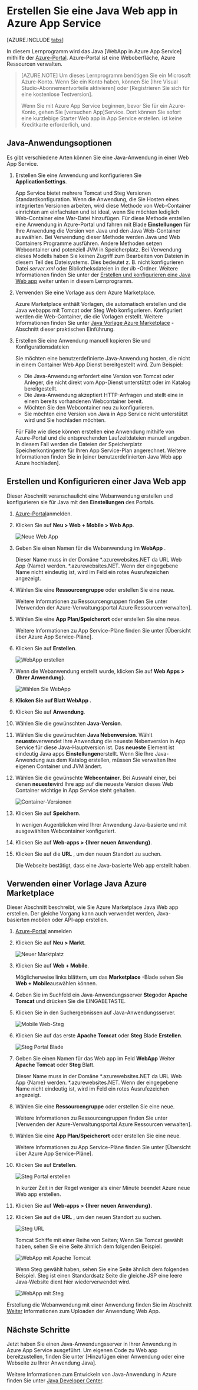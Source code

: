 <properties
    pageTitle="Erstellen Sie eine Java Web app in Azure App Service | Microsoft Azure"
    description="Dieses Lernprogramm veranschaulicht die Java Web app Azure App Service bereitstellen."
    services="app-service\web"
    documentationCenter="java"
    authors="rmcmurray"
    manager="wpickett"
    editor=""/>

<tags
    ms.service="app-service-web"
    ms.workload="web"
    ms.tgt_pltfrm="na"
    ms.devlang="Java"
    ms.topic="get-started-article"
    ms.date="08/11/2016"
    ms.author="robmcm"/>

# <a name="create-a-java-web-app-in-azure-app-service"></a>Erstellen Sie eine Java Web app in Azure App Service

[AZURE.INCLUDE [tabs](../../includes/app-service-web-get-started-nav-tabs.md)]

In diesem Lernprogramm wird das Java [WebApp in Azure App Service] mithilfe der [Azure-Portal]. Azure-Portal ist eine Weboberfläche, Azure Ressourcen verwalten.

> [AZURE.NOTE] Um dieses Lernprogramm benötigen Sie ein Microsoft Azure-Konto. Wenn Sie ein Konto haben, können Sie [Ihre Visual Studio-Abonnementvorteile aktivieren] oder [Registrieren Sie sich für eine kostenlose Testversion].
>
> Wenn Sie mit Azure App Service beginnen, bevor Sie für ein Azure-Konto, gehen Sie [versuchen App]Service. Dort können Sie sofort eine kurzlebige Starter Web app in App Service erstellen. ist keine Kreditkarte erforderlich, und.

## <a name="java-application-options"></a>Java-Anwendungsoptionen

Es gibt verschiedene Arten können Sie eine Java-Anwendung in einer Web App Service. 

1. Erstellen Sie eine Anwendung und konfigurieren Sie **ApplicationSettings**.

    App Service bietet mehrere Tomcat und Steg Versionen Standardkonfiguration. Wenn die Anwendung, die Sie Hosten eines integrierten Versionen arbeiten, wird diese Methode von Web-Container einrichten am einfachsten und ist ideal, wenn Sie möchten lediglich Web-Container eine War-Datei hinzufügen. Für diese Methode erstellen eine Anwendung in Azure-Portal und fahren mit Blade **Einstellungen** für Ihre Anwendung die Version von Java und den Java Web-Container auswählen. Bei Verwendung dieser Methode werden Java und Web Containers Programme ausführen. Andere Methoden setzen Webcontainer und potenziell JVM in Speicherplatz. Bei Verwendung dieses Modells haben Sie keinen Zugriff zum Bearbeiten von Dateien in diesem Teil des Dateisystems. Dies bedeutet z. B. nicht konfigurieren Datei *server.xml* oder Bibliotheksdateien in der *lib* -Ordner. Weitere Informationen finden Sie unter der [Erstellen und konfigurieren eine Java Web app](#appsettings) weiter unten in diesem Lernprogramm.
    
2. Verwenden Sie eine Vorlage aus dem Azure Marketplace.

    Azure Marketplace enthält Vorlagen, die automatisch erstellen und die Java webapps mit Tomcat oder Steg Web konfigurieren. Konfiguriert werden die Web-Container, die die Vorlagen erstellt. Weitere Informationen finden Sie unter [Java Vorlage Azure Marketplace](#marketplace) -Abschnitt dieser praktischen Einführung.
  
3. Erstellen Sie eine Anwendung manuell kopieren Sie und Konfigurationsdateien 

    Sie möchten eine benutzerdefinierte Java-Anwendung hosten, die nicht in einem Container Web App Dienst bereitgestellt wird. Zum Beispiel:
    
    * Die Java-Anwendung erfordert eine Version von Tomcat oder Anleger, die nicht direkt vom App-Dienst unterstützt oder im Katalog bereitgestellt.
    * Die Java-Anwendung akzeptiert HTTP-Anfragen und stellt eine in einem bereits vorhandenen Webcontainer bereit.
    * Möchten Sie den Webcontainer neu zu konfigurieren. 
    * Sie möchten eine Version von Java in App Service nicht unterstützt wird und Sie hochladen möchten.

    Für Fälle wie diese können erstellen eine Anwendung mithilfe von Azure-Portal und die entsprechenden Laufzeitdateien manuell angeben. In diesem Fall werden die Dateien der Speicherplatz Speicherkontingente für Ihren App Service-Plan angerechnet. Weitere Informationen finden Sie in [einer benutzerdefinierten Java Web app Azure hochladen].

## <a name="portal"></a>Erstellen und Konfigurieren einer Java Web app

Dieser Abschnitt veranschaulicht eine Webanwendung erstellen und konfigurieren sie für Java mit den **Einstellungen** des Portals.

1. [Azure-Portal]anmelden.

2. Klicken Sie auf **Neu > Web + Mobile > Web App**.

    ![Neue Web App][newwebapp]

4. Geben Sie einen Namen für die Webanwendung im **WebApp** .

    Dieser Name muss in der Domäne *.azurewebsites.NET da URL Web App {Name} werden. *.azurewebsites.NET. Wenn der eingegebene Name nicht eindeutig ist, wird im Feld ein rotes Ausrufezeichen angezeigt.

5. Wählen Sie eine **Ressourcengruppe** oder erstellen Sie eine neue.

    Weitere Informationen zu Ressourcengruppen finden Sie unter [Verwenden der Azure-Verwaltungsportal Azure Ressourcen verwalten].

6. Wählen Sie eine **App Plan/Speicherort** oder erstellen Sie eine neue.

    Weitere Informationen zu App Service-Pläne finden Sie unter [Übersicht über Azure App Service-Pläne].

7. Klicken Sie auf **Erstellen**.

    ![WebApp erstellen][newwebapp2]
 
8. Wenn die Webanwendung erstellt wurde, klicken Sie auf **Web Apps > {Ihrer Anwendung}**.
 
    ![Wählen Sie WebApp][selectwebapp]

9. **Klicken Sie auf Blatt **WebApp** .**

10. Klicken Sie auf **Anwendung**.

11. Wählen Sie die gewünschten **Java-Version**. 

12. Wählen Sie die gewünschten **Java Nebenversion**. Wählt **neueste**verwendet Ihre Anwendung die neueste Nebenversion in App Service für diese Java-Hauptversion ist. Das **neueste** Element ist eindeutig Java apps **Einstellungen**erstellt. Wenn Sie Ihre Java-Anwendung aus dem Katalog erstellen, müssen Sie verwalten Ihre eigenen Container und JVM ändert. 

12. Wählen Sie die gewünschte **Webcontainer**. Bei Auswahl einer, bei denen **neueste**wird Ihre app auf die neueste Version dieses Web Container wichtige in App Service steht gehalten. 

    ![Container-Versionen][versions]

13. Klicken Sie auf **Speichern**.

    In wenigen Augenblicken wird Ihrer Anwendung Java-basierte und mit ausgewählten Webcontainer konfiguriert.

14. Klicken Sie auf **Web-apps > {Ihrer neuen Anwendung}**.

15. Klicken Sie auf die **URL** , um den neuen Standort zu suchen.

    Die Webseite bestätigt, dass eine Java-basierte Web app erstellt haben.

## <a name="marketplace"></a>Verwenden einer Vorlage Java Azure Marketplace

Dieser Abschnitt beschreibt, wie Sie Azure Marketplace Java Web app erstellen. Der gleiche Vorgang kann auch verwendet werden, Java-basierten mobilen oder API-app erstellen. 

1. [Azure-Portal] anmelden

2. Klicken Sie auf **Neu > Markt**.

    ![Neuer Marktplatz][newmarketplace]

3. Klicken Sie auf **Web + Mobile**.

    Möglicherweise links blättern, um das **Marketplace** -Blade sehen Sie **Web + Mobile**auswählen können.

4. Geben Sie im Suchfeld ein Java-Anwendungsserver **Steg**oder **Apache Tomcat** und drücken Sie die EINGABETASTE.

5. Klicken Sie in den Suchergebnissen auf Java-Anwendungsserver.

    ![Mobile Web-Steg][webmobilejetty]

6. Klicken Sie auf das erste **Apache Tomcat** oder **Steg** Blade **Erstellen**.

    ![Steg Portal Blade][jettyblade]

7. Geben Sie einen Namen für das Web app im Feld **WebApp** Weiter **Apache Tomcat** oder **Steg** Blatt.

    Dieser Name muss in der Domäne *.azurewebsites.NET da URL Web App {Name} werden. *.azurewebsites.NET. Wenn der eingegebene Name nicht eindeutig ist, wird im Feld ein rotes Ausrufezeichen angezeigt.

8. Wählen Sie eine **Ressourcengruppe** oder erstellen Sie eine neue.

    Weitere Informationen zu Ressourcengruppen finden Sie unter [Verwenden der Azure-Verwaltungsportal Azure Ressourcen verwalten].

9. Wählen Sie eine **App Plan/Speicherort** oder erstellen Sie eine neue.

    Weitere Informationen zu App Service-Pläne finden Sie unter [Übersicht über Azure App Service-Pläne].

10. Klicken Sie auf **Erstellen**.

    ![Steg Portal erstellen][jettyportalcreate2]

    In kurzer Zeit in der Regel weniger als einer Minute beendet Azure neue Web app erstellen.

11. Klicken Sie auf **Web-apps > {Ihrer neuen Anwendung}**.

12. Klicken Sie auf die **URL** , um den neuen Standort zu suchen.

    ![Steg URL][jettyurl]

    Tomcat Schiffe mit einer Reihe von Seiten; Wenn Sie Tomcat gewählt haben, sehen Sie eine Seite ähnlich dem folgenden Beispiel.

    ![WebApp mit Apache Tomcat][tomcat]

    Wenn Steg gewählt haben, sehen Sie eine Seite ähnlich dem folgenden Beispiel. Steg ist einen Standardsatz Seite die gleiche JSP eine leere Java-Website dient hier wiederverwendet wird.

    ![WebApp mit Steg][jetty]

Erstellung die Webanwendung mit einer Anwendung finden Sie im Abschnitt [Weiter](#next-steps) Informationen zum Uploaden der Anwendung Web App.

## <a name="next-steps"></a>Nächste Schritte

Jetzt haben Sie einen Java-Anwendungsserver in Ihrer Anwendung in Azure App Service ausgeführt. Um eigenen Code zu Web app bereitzustellen, finden Sie unter [Hinzufügen einer Anwendung oder eine Webseite zu Ihrer Anwendung Java].

Weitere Informationen zum Entwickeln von Java-Anwendung in Azure finden Sie unter [Java Developer Center].

<!-- URL List -->

[Hinzufügen einer Anwendung oder Webseite Ihrer Anwendung Java]: ./web-sites-java-add-app.md
[Azure App Service-Pläne (Übersicht)]: ../app-service/azure-web-sites-web-hosting-plans-in-depth-overview.md
[Azure-Portal]: https://portal.azure.com/
[Aktivieren Sie Ihre Visual Studio-Abonnementvorteile]: http://go.microsoft.com/fwlink/?LinkId=623901
[Melden Sie sich für eine kostenlose Testversion]: http://go.microsoft.com/fwlink/?LinkId=623901
[Versuchen Sie App Service]: http://go.microsoft.com/fwlink/?LinkId=523751
[Web-app in Azure App Service]: http://go.microsoft.com/fwlink/?LinkId=529714
[Java Developer Center]: /develop/java/
[Mithilfe von Azure-Portal Azure Ressourcen verwalten]: ../azure-portal/resource-group-portal.md
[Eine benutzerdefinierte Java Web app in Azure hochladen]: ./web-sites-java-custom-upload.md

<!-- IMG List -->

[newwebapp]: ./media/web-sites-java-get-started/newwebapp.png
[newwebapp2]: ./media/web-sites-java-get-started/newwebapp2.png
[selectwebapp]: ./media/web-sites-java-get-started/selectwebapp.png
[versions]: ./media/web-sites-java-get-started/versions.png
[newmarketplace]: ./media/web-sites-java-get-started/newmarketplace.png
[webmobilejetty]: ./media/web-sites-java-get-started/webmobilejetty.png
[jettyblade]: ./media/web-sites-java-get-started/jettyblade.png
[jettyportalcreate2]: ./media/web-sites-java-get-started/jettyportalcreate2.png
[jettyurl]: ./media/web-sites-java-get-started/jettyurl.png
[tomcat]: ./media/web-sites-java-get-started/tomcat.png
[jetty]: ./media/web-sites-java-get-started/jetty.png
